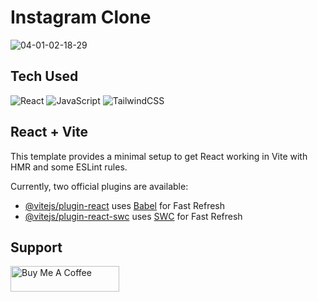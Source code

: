 # Instagram Clone
![04-01-02-18-29](https://github.com/atakishiyev-yusif/instagram-clone/assets/136915671/00b9ebf8-e965-4f0c-894b-61ed4304c863)

## Tech Used
![React](https://img.shields.io/badge/react-%2320232a.svg?style=for-the-badge&logo=react&logoColor=%2361DAFB)
![JavaScript](https://img.shields.io/badge/javascript-%23323330.svg?style=for-the-badge&logo=javascript&logoColor=%23F7DF1E)
![TailwindCSS](https://img.shields.io/badge/tailwindcss-%2338B2AC.svg?style=for-the-badge&logo=tailwind-css&logoColor=white)


## React + Vite

This template provides a minimal setup to get React working in Vite with HMR and some ESLint rules.

Currently, two official plugins are available:

- [@vitejs/plugin-react](https://github.com/vitejs/vite-plugin-react/blob/main/packages/plugin-react/README.md) uses [Babel](https://babeljs.io/) for Fast Refresh
- [@vitejs/plugin-react-swc](https://github.com/vitejs/vite-plugin-react-swc) uses [SWC](https://swc.rs/) for Fast Refresh


## Support
<a href="https://www.buymeacoffee.com/yusifatakishiyev" target="_blank"><img src="https://cdn.buymeacoffee.com/buttons/default-orange.png" alt="Buy Me A Coffee" height="41" width="174"></a>
